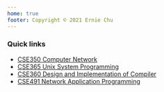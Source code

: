 ```yaml
---
home: true
footer: Copyright © 2021 Ernie Chu
---
```

### Quick links

- [CSE350 Computer Network](./courses/cse350-computer-network/)
- [CSE365 Unix System Programming](./courses/cse365-unix-system-programming/)
- [CSE360 Design and Implementation of Compiler](./courses/cse360-design-and-implementation-of-compiler/)
- [CSE491 Network Application Programming](./courses/cse491-network-application-programming/)
